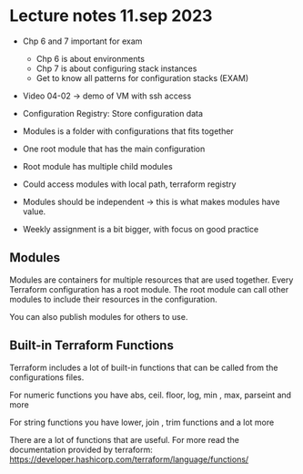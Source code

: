# Lecture notes 11.sep 2023

- Chp 6 and 7 important for exam
    - Chp 6 is about environments 
    - Chp 7 is about configuring stack instances
    - Get to know all patterns for configuration stacks (EXAM)
- Video 04-02 -> demo of VM with ssh access 
- Configuration Registry: Store configuration data 

- Modules is a folder with configurations that fits together
- One root module that has the main configuration
- Root module has multiple child modules
- Could access modules with local path, terraform registry 
- Modules should be independent -> this is what makes modules have value.
- Weekly assignment is a bit bigger, with focus on good practice



## Modules

Modules are containers for multiple resources that are used together.
Every Terraform configuration has a root module. The root module can call other modules to include their resources in the configuration.

You can also publish modules for others to use. 

## Built-in Terraform Functions 

Terraform includes a lot of built-in functions that can be called from the configurations files. 

For numeric functions you have abs, ceil. floor, log, min , max, parseint and more 

For string functions you have lower, join , trim functions and a lot more

There are a lot of functions that are useful. For more read the documentation provided by terraform:
https://developer.hashicorp.com/terraform/language/functions/